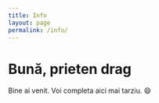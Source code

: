 ```yaml
---
title: Info
layout: page
permalink: /info/
---
```

# Bună, prieten drag

Bine ai venit. Voi completa aici mai tarziu. :smile:
